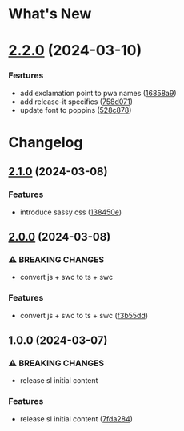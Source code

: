 # What's New

# [2.2.0](https://github.com/MoonbamiOfficial/sassy-css/compare/v2.1.0...v2.2.0) (2024-03-10)


### Features

* add exclamation point to pwa names ([16858a9](https://github.com/MoonbamiOfficial/sassy-css/commit/16858a944fc4ee5ac04a60d8da0824a6da9e9cf6))
* add release-it specifics ([758d071](https://github.com/MoonbamiOfficial/sassy-css/commit/758d071e8e7c8d01f954abf2b06f7f5941fe822a))
* update font to poppins ([528c878](https://github.com/MoonbamiOfficial/sassy-css/commit/528c878b45d03e340410e9c455e3ae3bfd2cbf2d))

# Changelog

## [2.1.0](https://github.com/MoonbamiOfficial/sassy-css/compare/v2.0.0...v2.1.0) (2024-03-08)


### Features

* introduce sassy css ([138450e](https://github.com/MoonbamiOfficial/sassy-css/commit/138450eb680f0347b705b5181c5b8e841ff1f061))

## [2.0.0](https://github.com/MoonbamiOfficial/sassy-library/compare/v1.0.0...v2.0.0) (2024-03-08)


### ⚠ BREAKING CHANGES

* convert js + swc to ts + swc

### Features

* convert js + swc to ts + swc ([f3b55dd](https://github.com/MoonbamiOfficial/sassy-library/commit/f3b55dd26e0bcefbb4116a28bfc9baf9cc8a32c0))

## 1.0.0 (2024-03-07)


### ⚠ BREAKING CHANGES

* release sl initial content

### Features

* release sl initial content ([7fda284](https://github.com/MoonbamiOfficial/sassy-library/commit/7fda284dc2d68348b2a43d5a29a83392d56f77a5))
